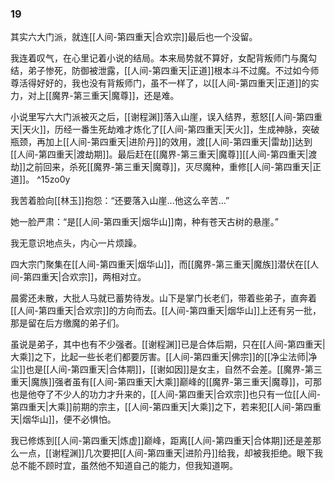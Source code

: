 ### 19

其实六大门派，就连[[人间-第四重天|合欢宗]]最后也一个没留。

我连着叹气，在心里记着小说的结局。本来局势就不算好，女配背叛师门与魔勾结，弟子惨死，防御被泄露，[[人间-第四重天|正道]]根本斗不过魔。不过如今师尊活得好好的，我也没有背叛师门，虽不一样了，以[[人间-第四重天|正道]]的实力，对上[[魔界-第三重天|魔尊]]，还是难。

小说里写六大门派被灭之后，[[谢程渊]]落入山崖，误入结界，惹怒[[人间-第四重天|天火]]，历经一番生死劫难才炼化了[[人间-第四重天|天火]]，生成神脉，突破瓶颈，再加上[[人间-第四重天|进阶丹]]的效用，渡[[人间-第四重天|雷劫]]达到[[人间-第四重天|渡劫期]]。最后赶在[[魔界-第三重天|魔尊]][[人间-第四重天|渡劫]]之前回来，杀死[[魔界-第三重天|魔尊]]，灭尽魔种，重修[[人间-第四重天|正道]]。 ^15zo0y

我苦着脸向[[林玉]]抱怨：“还要落入山崖...他这么辛苦...”

她一脸严肃：“是[[人间-第四重天|烟华山]]南，种有苍天古树的悬崖。”

我无意识地点头，内心一片烦躁。

四大宗门聚集在[[人间-第四重天|烟华山]]，而[[魔界-第三重天|魔族]]潜伏在[[人间-第四重天|合欢宗]]，两相对立。

晨雾还未散，大批人马就已蓄势待发。山下是掌门长老们，带着些弟子，直奔着[[人间-第四重天|合欢宗]]的方向而去。[[人间-第四重天|烟华山]]上还有另一批，那是留在后方缴魔的弟子们。

虽说是弟子，其中也有不少强者。[[谢程渊]]已是合体后期，只在[[人间-第四重天|大乘]]之下，比起一些长老们都要厉害。[[人间-第四重天|佛宗]]的[[净尘法师|净尘]]也是[[人间-第四重天|合体期]]，[[谢如因]]是女主，自然不会差。[[魔界-第三重天|魔族]]强者虽有[[人间-第四重天|大乘]]巅峰的[[魔界-第三重天|魔尊]]，可那也是他夺了不少人的功力才升来的，[[人间-第四重天|合欢宗]]也只有一位[[人间-第四重天|大乘]]前期的宗主，[[人间-第四重天|大乘]]之下，若来犯[[人间-第四重天|烟华山]]，便不必惧怕。

我已修炼到[[人间-第四重天|炼虚]]巅峰，距离[[人间-第四重天|合体期]]还是差那么一点，[[谢程渊]]几次要把[[人间-第四重天|进阶丹]]给我，却被我拒绝。眼下我总不能不顾时宜，虽然他不知道自己的能力，但我知道啊。
